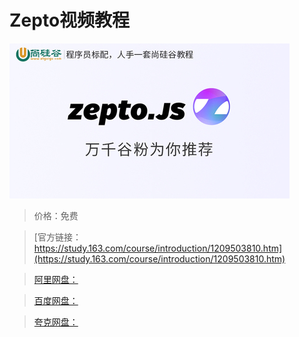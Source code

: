 # Zepto视频教程

![img](../../../assets/study163/free/74fb45cac6f642b8a49d714a91f6e23b.jpg)

> 价格：免费

> [官方链接：https://study.163.com/course/introduction/1209503810.htm](https://study.163.com/course/introduction/1209503810.htm)

> [阿里网盘：]()

> [百度网盘：]()

> [夸克网盘：]()

